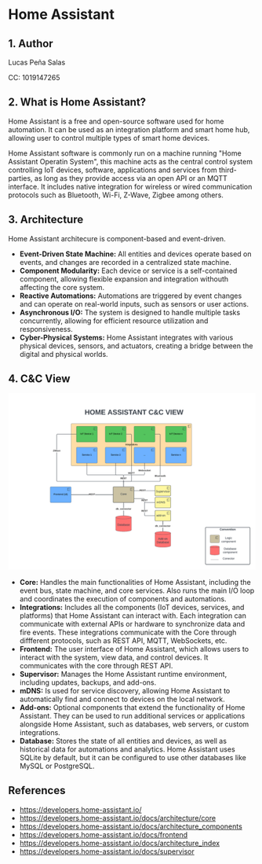 # Home Assistant
## 1. Author
Lucas Peña Salas

CC: 1019147265

## 2. What is Home Assistant?
Home Assistant is a free and open-source software used for home automation. It can be used as an integration platform and smart home hub, allowing user to control multiple types of smart home devices.

Home Assistant software is commonly run on a machine running "Home Assistant Operatin System", this machine acts as the central control system controlling IoT devices, software, applications and services from third-parties, as long as they provide access via an open API or an MQTT interface. It includes native integration for wireless or wired communication protocols such as Bluetooth, Wi-Fi, Z-Wave, Zigbee among others.

## 3. Architecture
Home Assistant architecure is component-based and event-driven.

- **Event-Driven State Machine:** All entities and devices operate based on events, and changes are recorded in a centralized state machine.
- **Component Modularity:** Each device or service is a self-contained component, allowing flexible expansion and integration withouth affecting the core system.
- **Reactive Automations:** Automations are triggered by event changes and can operate on real-world inputs, such as sensors or user actions.
- **Asynchronous I/O:** The system is designed to handle multiple tasks concurrently, allowing for efficient resource utilization and responsiveness.
- **Cyber-Physical Systems:** Home Assistant integrates with various physical devices, sensors, and actuators, creating a bridge between the digital and physical worlds.

## 4. C&C View
![Home Assistant C&C View](HACCview.png)

- **Core:** Handles the main functionalities of Home Assistant, including the event bus, state machine, and core services. Also runs the main I/O loop and coordinates the execution of components and automations.
- **Integrations:** Includes all the components (IoT devices, services, and platforms) that Home Assistant can interact with. Each integration can communicate with external APIs or hardware to synchronize data and fire events. These integrations communicate with the Core through diffferent protocols, such as REST API, MQTT, WebSockets, etc.
- **Frontend:** The user interface of Home Assistant, which allows users to interact with the system, view data, and control devices. It communicates with the core through REST API.
- **Supervisor:** Manages the Home Assistant runtime environment, including updates, backups, and add-ons. 
- **mDNS:** Is used for service discovery, allowing Home Assistant to automatically find and connect to devices on the local network. 
- **Add-ons:** Optional components that extend the functionality of Home Assistant. They can be used to run additional services or applications alongside Home Assistant, such as databases, web servers, or custom integrations.
- **Database:** Stores the state of all entities and devices, as well as historical data for automations and analytics. Home Assistant uses SQLite by default, but it can be configured to use other databases like MySQL or PostgreSQL.

## References
- https://developers.home-assistant.io/
- https://developers.home-assistant.io/docs/architecture/core
- https://developers.home-assistant.io/docs/architecture_components
- https://developers.home-assistant.io/docs/frontend
- https://developers.home-assistant.io/docs/architecture_index
- https://developers.home-assistant.io/docs/supervisor
